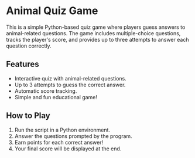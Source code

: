 # Animal Quiz Game

This is a simple Python-based quiz game where players guess answers to animal-related questions. The game includes multiple-choice questions, tracks the player's score, and provides up to three attempts to answer each question correctly.

## Features
- Interactive quiz with animal-related questions.
- Up to 3 attempts to guess the correct answer.
- Automatic score tracking.
- Simple and fun educational game!

## How to Play
1. Run the script in a Python environment.
2. Answer the questions prompted by the program.
3. Earn points for each correct answer!
4. Your final score will be displayed at the end.
